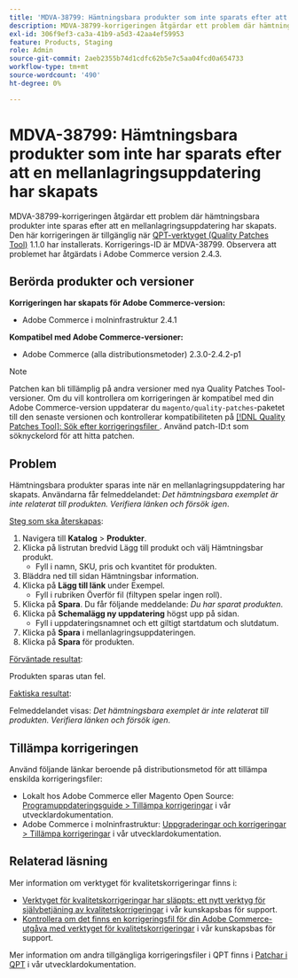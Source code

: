 ```yaml
---
title: 'MDVA-38799: Hämtningsbara produkter som inte sparats efter att en mellanlagringsuppdatering har skapats'
description: MDVA-38799-korrigeringen åtgärdar ett problem där hämtningsbara produkter inte sparas efter att en mellanlagringsuppdatering har skapats. Den här korrigeringen är tillgänglig när [QPT-verktyget (Quality Patches Tool)](/help/announcements/adobe-commerce-announcements/magento-quality-patches-released-new-tool-to-self-serve-quality-patches.md) 1.1.0 är installerat. Korrigerings-ID är MDVA-38799. Observera att problemet har åtgärdats i Adobe Commerce version 2.4.3.
exl-id: 306f9ef3-ca3a-41b9-a5d3-42aa4ef59953
feature: Products, Staging
role: Admin
source-git-commit: 2aeb2355b74d1cdfc62b5e7c5aa04fcd0a654733
workflow-type: tm+mt
source-wordcount: '490'
ht-degree: 0%

---
```


# MDVA-38799: Hämtningsbara produkter som inte har sparats efter att en mellanlagringsuppdatering har skapats

MDVA-38799-korrigeringen åtgärdar ett problem där hämtningsbara produkter inte sparas efter att en mellanlagringsuppdatering har skapats. Den här korrigeringen är tillgänglig när [QPT-verktyget (Quality Patches Tool)](/help/announcements/adobe-commerce-announcements/magento-quality-patches-released-new-tool-to-self-serve-quality-patches.md) 1.1.0 har installerats. Korrigerings-ID är MDVA-38799. Observera att problemet har åtgärdats i Adobe Commerce version 2.4.3.

## Berörda produkter och versioner

**Korrigeringen har skapats för Adobe Commerce-version:**

* Adobe Commerce i molninfrastruktur 2.4.1

**Kompatibel med Adobe Commerce-versioner:**

* Adobe Commerce (alla distributionsmetoder) 2.3.0-2.4.2-p1

>[!NOTE]
>
>Patchen kan bli tillämplig på andra versioner med nya Quality Patches Tool-versioner. Om du vill kontrollera om korrigeringen är kompatibel med din Adobe Commerce-version uppdaterar du `magento/quality-patches`-paketet till den senaste versionen och kontrollerar kompatibiliteten på [[!DNL Quality Patches Tool]: Sök efter korrigeringsfiler ](https://experienceleague.adobe.com/tools/commerce-quality-patches/index.html). Använd patch-ID:t som söknyckelord för att hitta patchen.

## Problem

Hämtningsbara produkter sparas inte när en mellanlagringsuppdatering har skapats. Användarna får felmeddelandet: *Det hämtningsbara exemplet är inte relaterat till produkten. Verifiera länken och försök igen*.

<u>Steg som ska återskapas</u>:

1. Navigera till **Katalog** > **Produkter**.
1. Klicka på listrutan bredvid Lägg till produkt och välj Hämtningsbar produkt.
   * Fyll i namn, SKU, pris och kvantitet för produkten.
1. Bläddra ned till sidan Hämtningsbar information.
1. Klicka på **Lägg till länk** under Exempel.
   * Fyll i rubriken Överför fil (filtypen spelar ingen roll).
1. Klicka på **Spara**. Du får följande meddelande: *Du har sparat produkten*.
1. Klicka på **Schemalägg ny uppdatering** högst upp på sidan.
   * Fyll i uppdateringsnamnet och ett giltigt startdatum och slutdatum.
1. Klicka på **Spara** i mellanlagringsuppdateringen.
1. Klicka på **Spara** för produkten.

<u>Förväntade resultat</u>:

Produkten sparas utan fel.

<u>Faktiska resultat</u>:

Felmeddelandet visas: *Det hämtningsbara exemplet är inte relaterat till produkten. Verifiera länken och försök igen*.

## Tillämpa korrigeringen

Använd följande länkar beroende på distributionsmetod för att tillämpa enskilda korrigeringsfiler:

* Lokalt hos Adobe Commerce eller Magento Open Source: [Programuppdateringsguide > Tillämpa korrigeringar](https://experienceleague.adobe.com/en/docs/commerce-operations/tools/quality-patches-tool/usage) i vår utvecklardokumentation.
* Adobe Commerce i molninfrastruktur: [Uppgraderingar och korrigeringar > Tillämpa korrigeringar](https://experienceleague.adobe.com/en/docs/commerce-cloud-service/user-guide/develop/upgrade/apply-patches) i vår utvecklardokumentation.

## Relaterad läsning

Mer information om verktyget för kvalitetskorrigeringar finns i:

* [Verktyget för kvalitetskorrigeringar har släppts: ett nytt verktyg för självbetjäning av kvalitetskorrigeringar](/help/announcements/adobe-commerce-announcements/magento-quality-patches-released-new-tool-to-self-serve-quality-patches.md) i vår kunskapsbas för support.
* [Kontrollera om det finns en korrigeringsfil för din Adobe Commerce-utgåva med verktyget för kvalitetskorrigeringar](/help/support-tools/patches-available-in-qpt-tool/check-patch-for-magento-issue-with-magento-quality-patches.md) i vår kunskapsbas för support.

Mer information om andra tillgängliga korrigeringsfiler i QPT finns i [Patchar i QPT](https://experienceleague.adobe.com/tools/commerce-quality-patches/index.html) i vår utvecklardokumentation.
